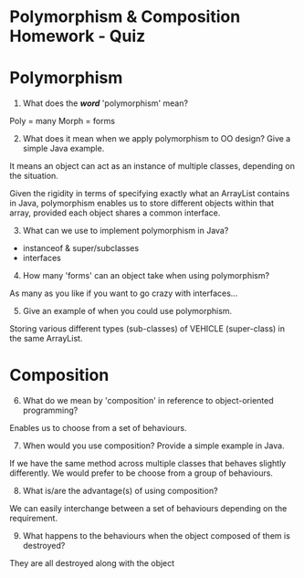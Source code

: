 # Polymorphism & Composition Homework - Quiz

# Polymorphism

1. What does the ___word___ 'polymorphism' mean?

Poly = many
Morph = forms


2. What does it mean when we apply polymorphism to OO design? Give a simple Java example.

It means an object can act as an instance of multiple classes, depending on the situation.

Given the rigidity in terms of specifying exactly what an ArrayList contains in Java, polymorphism enables us to store different objects within that array, provided each object shares a common interface.


3. What can we use to implement polymorphism in Java?

- instanceof & super/subclasses
- interfaces


4. How many 'forms' can an object take when using polymorphism?

As many as you like if you want to go crazy with interfaces...


5. Give an example of when you could use polymorphism.

Storing various different types (sub-classes) of VEHICLE (super-class) in the same ArrayList.



# Composition

6. What do we mean by 'composition' in reference to object-oriented programming?

Enables us to choose from a set of behaviours.


7. When would you use composition? Provide a simple example in Java.

If we have the same method across multiple classes that behaves slightly differently. We would prefer to be choose from a group of behaviours.


8. What is/are the advantage(s) of using composition?

We can easily interchange between a set of behaviours depending on the requirement.


9. What happens to the behaviours when the object composed of them is destroyed?

They are all destroyed along with the object